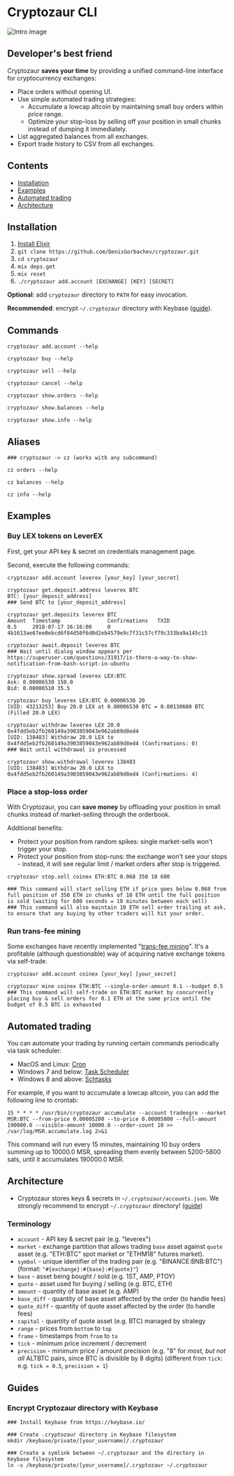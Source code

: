 # Cryptozaur CLI

![Intro image](https://github.com/DenisGorbachev/cryptozaur/blob/master/images/intro.jpg)

## Developer's best friend

Cryptozaur **saves your time** by providing a unified command-line interface for cryptocurrency exchanges:

* Place orders without opening UI.
* Use simple automated trading strategies:
  * Accumulate a lowcap altcoin by maintaining small buy orders within price range.
  * Optimize your stop-loss by selling off your position in small chunks instead of dumping it immediately.
* List aggregated balances from all exchanges.
* Export trade history to CSV from all exchanges.

## Contents

* [Installation](#installation)
* [Examples](#examples)
* [Automated trading](#automated-trading)
* [Architecture](#architecture)

## Installation

1. [Install Elixir](https://elixir-lang.org/install.html)
1. `git clone https://github.com/DenisGorbachev/cryptozaur.git`
1. `cd cryptozaur`
1. `mix deps.get`
1. `mix reset`
1. `./cryptozaur add.account [EXCHANGE] [KEY] [SECRET]`

**Optional**: add `cryptozaur` directory to `PATH` for easy invocation.
 
**Recommended**: encrypt `~/.cryptozaur` directory with Keybase ([guide](#encrypt-cryptozaur-directory)).

## Commands

```
cryptozaur add.account --help

cryptozaur buy --help

cryptozaur sell --help

cryptozaur cancel --help

cryptozaur show.orders --help

cryptozaur show.balances --help

cryptozaur show.info --help
```

## Aliases

```
### cryptozaur -> cz (works with any subcommand)

cz orders --help

cz balances --help

cz info --help
```

## Examples

### Buy LEX tokens on LeverEX

First, get your API key & secret on credentials management page.

Second, execute the following commands:

```
cryptozaur add.account leverex [your_key] [your_secret]

cryptozaur get.deposit.address leverex BTC
BTC: [your_deposit_address]
### Send BTC to [your_deposit_address]

cryptozaur get.deposits leverex BTC
Amount  Timestamp               Confirmations   TXID
0.5     2018-07-17 16:16:00     0               4b1613ae67ee0ebcd6f84d50f6d0d2eb4579e9c7f31c57cf79c333ba9a145c15       

cryptozaur await.deposit leverex BTC
### Wait until dialog window appears per https://superuser.com/questions/31917/is-there-a-way-to-show-notification-from-bash-script-in-ubuntu

cryptozaur show.spread leverex LEX:BTC
Ask: 0.00006530 150.0
Bid: 0.00006510 35.5

cryptozaur buy leverex LEX:BTC 0.00006530 20
[UID: 43213253] Buy 20.0 LEX at 0.00006530 BTC = 0.00130600 BTC (Filled 20.0 LEX)

cryptozaur withdraw leverex LEX 20.0 0x4fdd5eb2fb260149a3903859043e962ab89d8ed4
[UID: 138483] Withdraw 20.0 LEX to 0x4fdd5eb2fb260149a3903859043e962ab89d8ed4 (Confirmations: 0)
### Wait until withdrawal is processed

cryptozaur show.withdrawal leverex 138483
[UID: 138483] Withdraw 20.0 LEX to 0x4fdd5eb2fb260149a3903859043e962ab89d8ed4 (Confirmations: 4)
```

### Place a stop-loss order

With Cryptozaur, you can **save money** by offloading your position in small chunks instead of market-selling through the orderbook.

Additional benefits:
* Protect your position from random spikes: single market-sells won't trigger your stop.
* Protect your position from stop-runs: the exchange won't see your stops - instead, it will see regular limit / market orders after stop is triggered.

```
cryptozaur stop.sell coinex ETH:BTC 0.068 350 10 600

### This command will start selling ETH if price goes below 0.068 from full position of 350 ETH in chunks of 10 ETH until the full position is sold (waiting for 600 seconds = 10 minutes between each sell)
### This command will also maintain 10 ETH sell order trailing at ask, to ensure that any buying by other traders will hit your order.
```

### Run trans-fee mining

Some exchanges have recently implemented "[trans-fee mining](https://www.binaryoptions.net/what-is-trans-fee-mining-and-why-you-should-care/)". It's a profitable (although questionable) way of acquiring native exchange tokens via self-trade.

```
cryptozaur add.account coinex [your_key] [your_secret]

cryptozaur mine coinex ETH:BTC --single-order-amount 0.1 --budget 0.5
### This command will self-trade on ETH:BTC market by concurrently placing buy & sell orders for 0.1 ETH at the same price until the budget of 0.5 BTC is exhausted
```

## Automated trading

You can automate your trading by running certain commands periodically via task scheduler:

* MacOS and Linux: [Cron](https://www.howtoforge.com/a-short-introduction-to-cron-jobs)
* Windows 7 and below: [Task Scheduler](https://docs.microsoft.com/en-us/previous-versions/windows/it-pro/windows-server-2008-R2-and-2008/cc748993(v=ws.11))
* Windows 8 and above: [Schtasks](https://docs.microsoft.com/en-us/previous-versions/windows/it-pro/windows-server-2012-R2-and-2012/cc725744(v=ws.11))

For example, if you want to accumulate a lowcap altcoin, you can add the following line to crontab:

```
15 * * * * /usr/bin/cryptozaur accumulate --account tradeogre --market MSR:BTC --from-price 0.00005200 --to-price 0.00005800 --full-amount 190000.0 --visible-amount 10000.0 --order-count 10 >> /var/log/MSR.accumulate.log 2>&1
```

This command will run every 15 minutes, maintaining 10 buy orders summing up to 10000.0 MSR, spreading them evenly between 5200-5800 sats, until it accumulates 190000.0 MSR.

## Architecture

* Cryptozaur stores keys & secrets in `~/.cryptozaur/accounts.json`. We strongly recommend to encrypt `~/.cryptozaur` directory! ([guide](#encrypt-cryptozaur-directory))

### Terminology

* `account` - API key & secret pair (e.g. "leverex")
* `market` - exchange partition that allows trading `base` asset against `quote` asset (e.g. "ETH:BTC" spot market or "ETHM18" futures market).
* `symbol` - unique identifier of the trading pair (e.g. "BINANCE:BNB:BTC") (format: `"#{exchange}:#{base}:#{quote}"`)
* `base` - asset being bought / sold (e.g. 1ST, AMP, PTOY)
* `quote` - asset used for buying / selling (e.g. BTC, ETH)
* `amount` - quantity of base asset (e.g. AMP)
* `base_diff` - quantity of base asset affected by the order (to handle fees)
* `quote_diff` - quantity of quote asset affected by the order (to handle fees)
* `capital` - quantity of quote asset (e.g. BTC) managed by strategy
* `range` - prices from `bottom` to `top`
* `frame` - timestamps from `from` to `to`
* `tick` - minimum price increment / decrement
* `precision` - minimum price / amount precision (e.g. "8" for *most, but not all* ALTBTC pairs, since BTC is divisible by 8 digits) (different from `tick`: e.g. `tick = 0.5`, `precision = 1`)

## Guides

### Encrypt Cryptozaur directory with Keybase

```
### Install Keybase from https://keybase.io/

### Create .cryptozaur directory in Keybase filesystem
mkdir /keybase/private/[your_username]/.cryptozaur

### Create a symlink between ~/.cryptozaur and the directory in Keybase filesystem
ln -s /keybase/private/[your_username]/.cryptozaur ~/.cryptozaur
```

